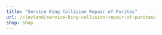 ```yaml
---
title: "Service King Collision Repair of Puritas"
url: /clevland/service-king-collision-repair-of-puritas/
shop: shop
---
```

